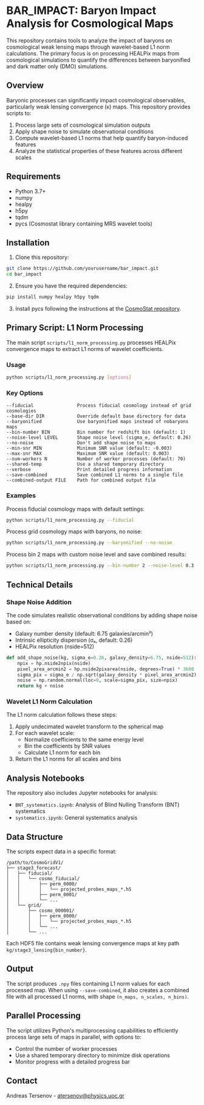 # BAR_IMPACT: Baryon Impact Analysis for Cosmological Maps

This repository contains tools to analyze the impact of baryons on cosmological weak lensing maps through wavelet-based L1 norm calculations. The primary focus is on processing HEALPix maps from cosmological simulations to quantify the differences between baryonified and dark matter only (DMO) simulations.

## Overview

Baryonic processes can significantly impact cosmological observables, particularly weak lensing convergence (κ) maps. This repository provides scripts to:

1. Process large sets of cosmological simulation outputs
2. Apply shape noise to simulate observational conditions
3. Compute wavelet-based L1 norms that help quantify baryon-induced features
4. Analyze the statistical properties of these features across different scales

## Requirements

- Python 3.7+
- numpy
- healpy
- h5py
- tqdm
- pycs (Cosmostat library containing MRS wavelet tools)

## Installation

1. Clone this repository:
```bash
git clone https://github.com/yourusername/bar_impact.git
cd bar_impact
```

2. Ensure you have the required dependencies:
```bash
pip install numpy healpy h5py tqdm
```

3. Install pycs following the instructions at the [CosmoStat repository](https://github.com/CosmoStat/cosmostat).

## Primary Script: L1 Norm Processing

The main script `scripts/l1_norm_processing.py` processes HEALPix convergence maps to extract L1 norms of wavelet coefficients.

### Usage

```bash
python scripts/l1_norm_processing.py [options]
```

### Key Options

```
--fiducial                Process fiducial cosmology instead of grid cosmologies
--base-dir DIR            Override default base directory for data
--baryonified             Use baryonified maps instead of nobaryons maps
--bin-number BIN          Bin number for redshift bin (default: 1)
--noise-level LEVEL       Shape noise level (sigma_e, default: 0.26)
--no-noise                Don't add shape noise to maps
--min-snr MIN             Minimum SNR value (default: -0.003)
--max-snr MAX             Maximum SNR value (default: 0.003)
--num-workers N           Number of worker processes (default: 70)
--shared-temp             Use a shared temporary directory
--verbose                 Print detailed progress information
--save-combined           Save combined L1 norms to a single file
--combined-output FILE    Path for combined output file
```

### Examples

Process fiducial cosmology maps with default settings:
```bash
python scripts/l1_norm_processing.py --fiducial
```

Process grid cosmology maps with baryons, no noise:
```bash
python scripts/l1_norm_processing.py --baryonified --no-noise
```

Process bin 2 maps with custom noise level and save combined results:
```bash
python scripts/l1_norm_processing.py --bin-number 2 --noise-level 0.3 --save-combined
```

## Technical Details

### Shape Noise Addition

The code simulates realistic observational conditions by adding shape noise based on:
- Galaxy number density (default: 6.75 galaxies/arcmin²)
- Intrinsic ellipticity dispersion (σₑ, default: 0.26)
- HEALPix resolution (nside=512)

```python
def add_shape_noise(kg, sigma_e=0.26, galaxy_density=6.75, nside=512):
    npix = hp.nside2npix(nside)
    pixel_area_arcmin2 = hp.nside2pixarea(nside, degrees=True) * 3600
    sigma_pix = sigma_e / np.sqrt(galaxy_density * pixel_area_arcmin2)
    noise = np.random.normal(loc=0, scale=sigma_pix, size=npix)
    return kg + noise
```

### Wavelet L1 Norm Calculation

The L1 norm calculation follows these steps:
1. Apply undecimated wavelet transform to the spherical map
2. For each wavelet scale:
   - Normalize coefficients to the same energy level
   - Bin the coefficients by SNR values
   - Calculate L1 norm for each bin
3. Return the L1 norms for all scales and bins

## Analysis Notebooks

The repository also includes Jupyter notebooks for analysis:

- `BNT_systematics.ipynb`: Analysis of Blind Nulling Transform (BNT) systematics
- `systematics.ipynb`: General systematics analysis

## Data Structure

The scripts expect data in a specific format:

```
/path/to/CosmoGridV1/
├── stage3_forecast/
│   ├── fiducial/
│   │   └── cosmo_fiducial/
│   │       ├── perm_0000/
│   │       │   └── projected_probes_maps_*.h5
│   │       ├── perm_0001/
│   │       └── ...
│   └── grid/
│       ├── cosmo_000001/
│       │   ├── perm_0000/
│       │   │   └── projected_probes_maps_*.h5
│       │   └── ...
│       └── ...
```

Each HDF5 file contains weak lensing convergence maps at key path `kg/stage3_lensing{bin_number}`.

## Output

The script produces `.npy` files containing L1 norm values for each processed map. When using `--save-combined`, it also creates a combined file with all processed L1 norms, with shape `(n_maps, n_scales, n_bins)`.

## Parallel Processing

The script utilizes Python's multiprocessing capabilities to efficiently process large sets of maps in parallel, with options to:
- Control the number of worker processes
- Use a shared temporary directory to minimize disk operations
- Monitor progress with a detailed progress bar


## Contact

Andreas Tersenov - atersenov@physics.uoc.gr
